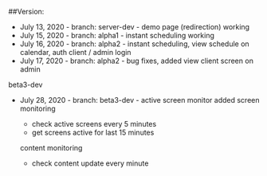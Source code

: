 ##Version:

* July 13, 2020 - branch: server-dev - demo page (redirection) working 
* July 15, 2020 - branch: alpha1 - instant scheduling working
* July 16, 2020 - branch: alpha2 - instant scheduling, view schedule on calendar, auth client / admin login
* July 17, 2020 - branch: alpha2 - bug fixes, added view client screen on admin

beta3-dev
* July 28, 2020 - branch: beta3-dev - active screen monitor added
  screen monitoring
  - check active screens every 5 minutes
  - get screens active for last 15 minutes

  content monitoring
  - check content update every minute